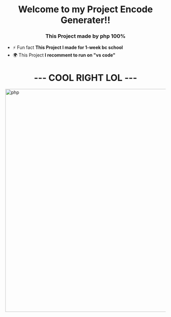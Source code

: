 <h1 align="center">Welcome to my Project Encode Generater!!</h1>
<h3 align="center">This Project made by php 100%</h3>

- ⚡ Fun fact **This Project I made for 1-week bc school**
- 🌍 This Project **I recomment to run on "vs code"**
<h1 align="center">--- COOL RIGHT LOL ---</h1>
<p align="left"> <a href="https://www.youtube.com/watch?v=dQw4w9WgXcQ" target="_blank" rel="noreferrer"> <img src="https://media.istockphoto.com/photos/very-closeup-view-of-amazing-domestic-pet-in-mirror-round-fashion-is-picture-id1281804798?b=1&k=20&m=1281804798&s=170667a&w=0&h=HIWbeaP_cQSngCz7l9t3xwyE2eyzVgIy3K6xIqPhJQA=" alt="php" width="1000" height="700"/> </a> </p>
